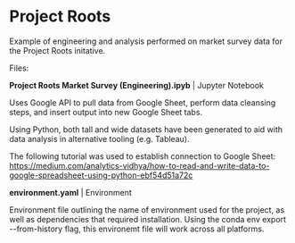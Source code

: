 # Project Roots 

Example of engineering and analysis performed on market survey data for the Project Roots initative.

Files:

**Project Roots Market Survey (Engineering).ipyb** | Jupyter Notebook

Uses Google API to pull data from Google Sheet, perform data cleansing steps, and insert output into new Google Sheet tabs.

Using Python, both tall and wide datasets have been generated to aid with data analysis in alternative tooling (e.g. Tableau).

The following tutorial was used to establish connection to Google Sheet:
https://medium.com/analytics-vidhya/how-to-read-and-write-data-to-google-spreadsheet-using-python-ebf54d51a72c

**environment.yaml** | Environment 

Environment file outlining the name of environment used for the project, as well as dependencies that required installation.
Using the conda env export --from-history flag, this environemt file will work across all platforms.
